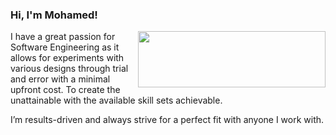 ### Hi, I'm Mohamed!
 
<img src="https://user-images.githubusercontent.com/29023819/200861333-6ed57c05-2d0d-43f5-8238-19ca8b8ee7d3.jpeg" width="300" height="90" align=right>
 

I have a great passion for Software Engineering as it allows for experiments with various designs 
through trial and error with a minimal upfront cost. To create the unattainable with the available skill sets achievable.

I’m results-driven and always strive for a perfect fit with anyone I work with.
